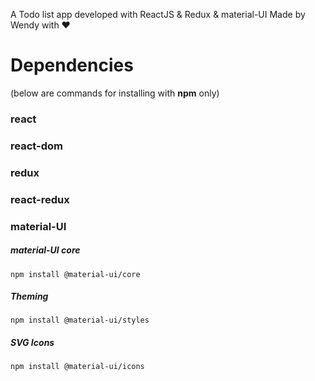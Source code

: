 A Todo list app developed with ReactJS & Redux & material-UI
Made by Wendy with :heart:

<h1>Dependencies</h1>
(below are commands for installing with <b>npm</b> only)

<h3>react</h3>
<h3>react-dom</h3>
<h3>redux</h3>
<h3>react-redux</h3>

<h3>material-UI</h3>
<h5>material-UI core</h5>

    npm install @material-ui/core

<h5>Theming</h5>

    npm install @material-ui/styles

<h5>SVG Icons</h5>

    npm install @material-ui/icons
